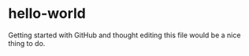 # hello-world
Getting started with GitHub and thought editing this file would be a nice thing to do.
